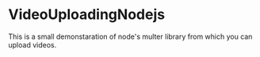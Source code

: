 # VideoUploadingNodejs
This is a small demonstaration of node's multer library from which you can upload videos.
